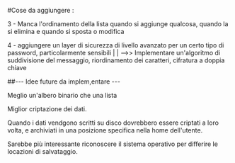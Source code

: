 


#Cose da aggiungere :

3 - Manca l'ordinamento della lista quando si aggiunge qualcosa, quando la si elimina e quando si sposta o modifica

4 - aggiungere un layer di sicurezza di livello avanzato per un certo tipo di password, particolarmente sensibili
        |
        |
        \-->> Implementare un'algoritmo di suddivisione del messaggio, riordinamento dei caratteri, cifratura a doppia chiave


##--- Idee future da implem,entare ---

Meglio un'albero binario che una lista

Miglior criptazione dei dati.

Quando i dati vendgono scritti su disco dovrebbero essere criptati a loro volta, e archiviati in una posizione specifica nella home dell'utente.


Sarebbe più interessante riconoscere il sistema operativo per differire le locazioni di salvataggio.

